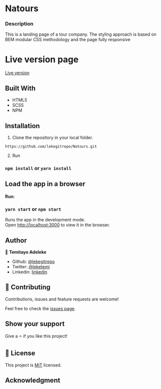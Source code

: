 # Natours
### Description

This is a landing page of a tour company. The styling approach is based on BEM modular CSS methodology and the page fully responsive

# Live version page

<a href="https://relaxed-bohr-70ed28.netlify.app/">Live version</a>

## Built With

- HTML5
- SCSS
- NPM

## Installation

1. Clone the repository in your local folder.

```
https://github.com/lekegitrepo/Natours.git
```

2. Run

 ### `npm install` or `yarn install`

 ## Load the app in a browser

 #### Run:

 ### `yarn start` or `npm start`

Runs the app in the development mode.<br />
Open [http://localhost:3000](http://localhost:3000) to view it in the browser.

## Author

👤 **Temitayo Adeleke**

- Github: [@lekegitrepo](https://github.com/lekegitrepo)
- Twitter: [@leketemi](https://twitter.com/leketemi)
- Linkedin: [linkedin](https://www.linkedin.com/in/temitayo-adeleke/)

## 🤝 Contributing

Contributions, issues and feature requests are welcome!

Feel free to check the [issues page](https://github.com/lekegitrepo/Natours/issues).

## Show your support

Give a ⭐️ if you like this project!

## 📝 License

This project is [MiT](https://opensource.org/licenses/MIT) licensed.

## Acknowledgment

